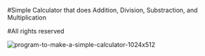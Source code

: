#Simple Calculator that does Addition, Division, Substraction, and Multiplication

#All rights reserved

![program-to-make-a-simple-calculator-1024x512](https://user-images.githubusercontent.com/75707184/153616425-ddab4563-e5e2-4fc7-a0ee-8db493687a9e.png)

